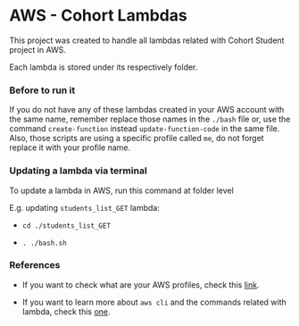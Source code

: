 # AWS - Cohort Lambdas 

This project was created to handle all lambdas related with Cohort Student project in AWS.

Each lambda is stored under its respectively folder.

### Before to run it
If you do not have any of these lambdas created in your AWS account with the same name, remember 
replace those names in the `./bash` file or, use the command `create-function` instead `update-function-code` 
in the same file. Also, those scripts are using a specific profile called `me`, do not forget replace it with your 
profile name.

### Updating a lambda via terminal
To update a lambda in AWS, run this command at folder level

E.g. updating `students_list_GET` lambda:

- `cd ./students_list_GET`

- `. ./bash.sh`

### References

- If you want to check what are your AWS profiles, check this [link](https://docs.aws.amazon.com/cli/latest/userguide/cli-configure-files.html).

- If you want to learn more about `aws cli` and the commands related with lambda, check this [one](https://awscli.amazonaws.com/v2/documentation/api/latest/reference/lambda/index.html).